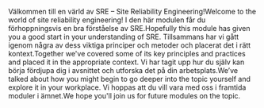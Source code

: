 <span data-ttu-id="70309-101">Välkommen till en värld av SRE – Site Reliability Engineering!</span><span class="sxs-lookup"><span data-stu-id="70309-101">Welcome to the world of site reliability engineering!</span></span> <span data-ttu-id="70309-102">I den här modulen får du förhoppningsvis en bra förståelse av SRE.</span><span class="sxs-lookup"><span data-stu-id="70309-102">Hopefully this module has given you a good start in your understanding of SRE.</span></span> <span data-ttu-id="70309-103">Tillsammans har vi gått igenom några av dess viktiga principer och metoder och placerat det i rätt kontext.</span><span class="sxs-lookup"><span data-stu-id="70309-103">Together we've covered some of its key principles and practices and placed it in the appropriate context.</span></span> <span data-ttu-id="70309-104">Vi har tagit upp hur du själv kan börja fördjupa dig i avsnittet och utforska det på din arbetsplats.</span><span class="sxs-lookup"><span data-stu-id="70309-104">We’ve talked about how you might begin to go deeper into the topic yourself and explore it in your workplace.</span></span> <span data-ttu-id="70309-105">Vi hoppas att du vill vara med oss i framtida moduler i ämnet.</span><span class="sxs-lookup"><span data-stu-id="70309-105">We hope you'll join us for future modules on the topic.</span></span>
